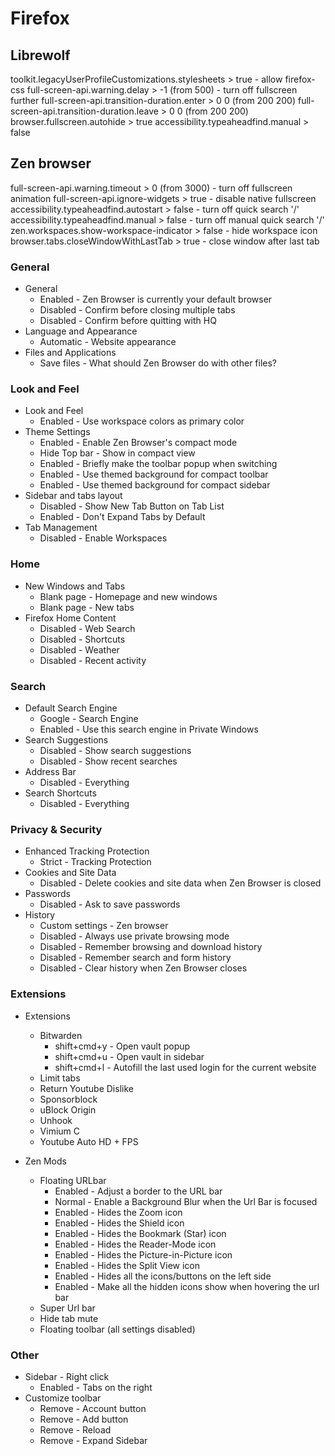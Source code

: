 # Firefox

## Librewolf

toolkit.legacyUserProfileCustomizations.stylesheets > true - allow firefox-css
full-screen-api.warning.delay > -1 (from 500) - turn off fullscreen further
full-screen-api.transition-duration.enter > 0 0 (from 200 200)
full-screen-api.transition-duration.leave > 0 0 (from 200 200)
browser.fullscreen.autohide > true
accessibility.typeaheadfind.manual > false

## Zen browser

full-screen-api.warning.timeout > 0 (from 3000) - turn off fullscreen animation
full-screen-api.ignore-widgets > true - disable native fullscreen
accessibility.typeaheadfind.autostart > false - turn off quick search '/'
accessibility.typeaheadfind.manual > false - turn off manual quick search '/'
zen.workspaces.show-workspace-indicator > false - hide workspace icon
browser.tabs.closeWindowWithLastTab > true - close window after last tab

### General

- General
  - Enabled         - Zen Browser is currently your default browser
  - Disabled        - Confirm before closing multiple tabs
  - Disabled        - Confirm before quitting with HQ
- Language and Appearance
  - Automatic       - Website appearance
- Files and Applications
  - Save files      - What should Zen Browser do with other files?

### Look and Feel

- Look and Feel
  - Enabled         - Use workspace colors as primary color
- Theme Settings
  - Enabled         - Enable Zen Browser's compact mode
  - Hide Top bar    - Show in compact view
  - Enabled         - Briefly make the toolbar popup when switching
  - Enabled         - Use themed background for compact toolbar
  - Enabled         - Use themed background for compact sidebar
- Sidebar and tabs layout
  - Disabled        - Show New Tab Button on Tab List
  - Enabled         - Don't Expand Tabs by Default
- Tab Management
  - Disabled        - Enable Workspaces

### Home

- New Windows and Tabs
  - Blank page      - Homepage and new windows
  - Blank page      - New tabs
- Firefox Home Content
  - Disabled        - Web Search
  - Disabled        - Shortcuts
  - Disabled        - Weather
  - Disabled        - Recent activity

### Search

- Default Search Engine
  - Google          - Search Engine
  - Enabled         - Use this search engine in Private Windows
- Search Suggestions
  - Disabled        - Show search suggestions
  - Disabled        - Show recent searches
- Address Bar
  - Disabled        - Everything
- Search Shortcuts
  - Disabled        - Everything

### Privacy & Security

- Enhanced Tracking Protection
  - Strict          - Tracking Protection
- Cookies and Site Data
  - Disabled        - Delete cookies and site data when Zen Browser is closed
- Passwords
  - Disabled        - Ask to save passwords
- History
  - Custom settings - Zen browser
  - Disabled        - Always use private browsing mode
  - Disabled        - Remember browsing and download history
  - Disabled        - Remember search and form history
  - Disabled        - Clear history when Zen Browser closes

### Extensions

- Extensions
  - Bitwarden
    - shift+cmd+y   - Open vault popup
    - shift+cmd+u   - Open vault in sidebar
    - shift+cmd+l   - Autofill the last used login for the current website
  - Limit tabs
  - Return Youtube Dislike
  - Sponsorblock
  - uBlock Origin
  - Unhook
  - Vimium C
  - Youtube Auto HD + FPS

- Zen Mods
  - Floating URLbar
    - Enabled - Adjust a border to the URL bar
    - Normal - Enable a Background Blur when the Url Bar is focused
    - Enabled - Hides the Zoom icon
    - Enabled - Hides the Shield icon
    - Enabled - Hides the Bookmark (Star) icon
    - Enabled - Hides the Reader-Mode icon
    - Enabled - Hides the Picture-in-Picture icon
    - Enabled - Hides the Split View icon
    - Enabled - Hides all the icons/buttons on the left side
    - Enabled - Make all the hidden icons show when hovering the url bar
  - Super Url bar
  - Hide tab mute
  - Floating toolbar (all settings disabled)

### Other

- Sidebar - Right click
  - Enabled         - Tabs on the right
- Customize toolbar
  - Remove          - Account button
  - Remove          - Add button
  - Remove          - Reload
  - Remove          - Expand Sidebar
